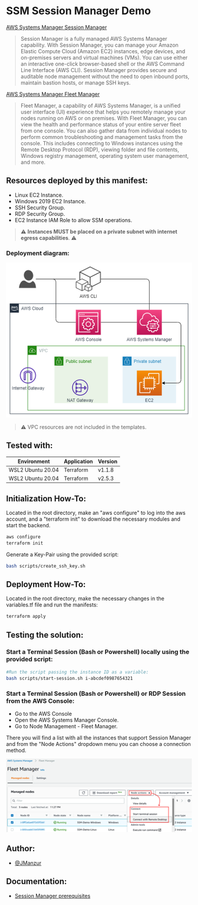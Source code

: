 # SSM Session Manager Demo

[AWS Systems Manager Session Manager](https://docs.aws.amazon.com/systems-manager/latest/userguide/session-manager.html)

>Session Manager is a fully managed AWS Systems Manager capability. With Session Manager, you can manage your Amazon Elastic Compute Cloud (Amazon EC2) instances, edge devices, and on-premises servers and virtual machines (VMs). You can use either an interactive one-click browser-based shell or the AWS Command Line Interface (AWS CLI). Session Manager provides secure and auditable node management without the need to open inbound ports, maintain bastion hosts, or manage SSH keys.

[AWS Systems Manager Fleet Manager](https://docs.aws.amazon.com/systems-manager/latest/userguide/fleet.html)

>Fleet Manager, a capability of AWS Systems Manager, is a unified user interface (UI) experience that helps you remotely manage your nodes running on AWS or on premises. With Fleet Manager, you can view the health and performance status of your entire server fleet from one console. You can also gather data from individual nodes to perform common troubleshooting and management tasks from the console. This includes connecting to Windows instances using the Remote Desktop Protocol (RDP), viewing folder and file contents, Windows registry management, operating system user management, and more.

## Resources deployed by this manifest:

- Linux EC2 Instance.
- Windows 2019 EC2 Instance.
- SSH Security Group.
- RDP Security Group.
- EC2 Instance IAM Role to allow SSM operations.

>:warning: **Instances MUST be placed on a private subnet with internet egress capabilities**. :warning:

### Deployment diagram:

![App Screenshot](images/SSM_SessionManager.drawio.png)

>:warning: VPC resources are not included in the templates.

## Tested with: 

| Environment | Application | Version  |
| ----------------- |-----------|---------|
| WSL2 Ubuntu 20.04 | Terraform | v1.1.8 |
| WSL2 Ubuntu 20.04 | Terraform | v2.5.3 |

## Initialization How-To:

Located in the root directory, make an "aws configure" to log into the aws account, and a "terraform init" to download the necessary modules and start the backend.

```bash
aws configure
terraform init
```
Generate a Key-Pair using the provided script:

```bash
bash scripts/create_ssh_key.sh
```

## Deployment How-To:

Located in the root directory, make the necessary changes in the variables.tf file and run the manifests:

```bash
terraform apply
```

## Testing the solution:

### Start a Terminal Session (Bash or Powershell) locally using the provided script:

```bash
#Run the script passing the instance ID as a variable:
bash scripts/start-session.sh i-abcdef0987654321
```

### Start a Terminal Session (Bash or Powershell) or RDP Session from the AWS Console:

- Go to the AWS Console
- Open the AWS Systems Manager Console.
- Go to Node Management - Fleet Manager.

There you will find a list with all the instances that support Session Manager and from the "Node Actions" dropdown menu you can choose a connection method.

![App Screenshot](images/From_Console.png)

## Author:

- [@JManzur](https://jmanzur.com)

## Documentation:

- [Session Manager prerequisites](https://docs.aws.amazon.com/systems-manager/latest/userguide/session-manager-prerequisites.html)